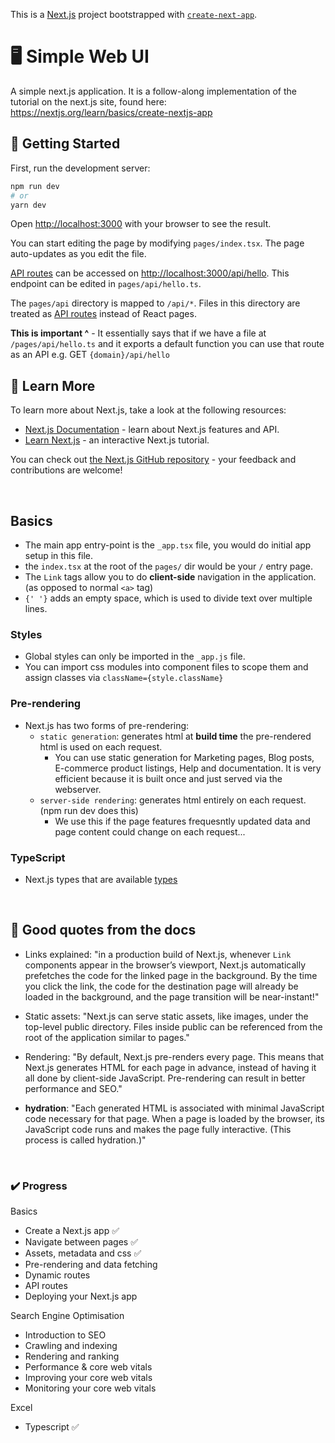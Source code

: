 This is a [Next.js](https://nextjs.org/) project bootstrapped with [`create-next-app`](https://github.com/vercel/next.js/tree/canary/packages/create-next-app).

# 🖥️ Simple Web UI
A simple next.js application. It is a follow-along implementation of the tutorial on the next.js site, found here: https://nextjs.org/learn/basics/create-nextjs-app

## 🚀 Getting Started

First, run the development server:

```bash
npm run dev
# or
yarn dev
```

Open [http://localhost:3000](http://localhost:3000) with your browser to see the result.

You can start editing the page by modifying `pages/index.tsx`. The page auto-updates as you edit the file.

[API routes](https://nextjs.org/docs/api-routes/introduction) can be accessed on [http://localhost:3000/api/hello](http://localhost:3000/api/hello). This endpoint can be edited in `pages/api/hello.ts`.

The `pages/api` directory is mapped to `/api/*`. Files in this directory are treated as [API routes](https://nextjs.org/docs/api-routes/introduction) instead of React pages.

**This is important ^** - It essentially says that if we have a file at `/pages/api/hello.ts` and it exports a default function you can use that route as an API e.g. GET `{domain}/api/hello`

## 📖 Learn More

To learn more about Next.js, take a look at the following resources:

- [Next.js Documentation](https://nextjs.org/docs) - learn about Next.js features and API.
- [Learn Next.js](https://nextjs.org/learn) - an interactive Next.js tutorial.

You can check out [the Next.js GitHub repository](https://github.com/vercel/next.js/) - your feedback and contributions are welcome!

&nbsp;

## Basics
- The main app entry-point is the `_app.tsx` file, you would do initial app setup in this file.
- the `index.tsx` at the root of the `pages/` dir would be your `/` entry page.
- The `Link` tags allow you to do **client-side** navigation in the application. (as opposed to normal `<a>` tag)
- `{' '}` adds an empty space, which is used to divide text over multiple lines.

### Styles
- Global styles can only be imported in the `_app.js` file.
- You can import css modules into component files to scope them and assign classes via `className={style.className}`

### Pre-rendering
- Next.js has two forms of pre-rendering:
    + `static generation`: generates html at **build time** the pre-rendered html is used on each request.
        + You can use static generation for Marketing pages, Blog posts, E-commerce product listings, Help and documentation. It is very efficient because it is built once and just served via the webserver.
    + `server-side rendering`: generates html entirely on each request. (npm run dev does this)
        + We use this if the page features frequesntly updated data and page content could change on each request...

### TypeScript
- Next.js types that are available [types](https://nextjs.org/learn/excel/typescript/nextjs-types)

&nbsp;

## 👾 Good quotes from the docs

- Links explained: "in a production build of Next.js, whenever `Link` components appear in the browser’s viewport, Next.js automatically prefetches the code for the linked page in the background. By the time you click the link, the code for the destination page will already be loaded in the background, and the page transition will be near-instant!"

- Static assets: "Next.js can serve static assets, like images, under the top-level public directory. Files inside public can be referenced from the root of the application similar to pages."

- Rendering: "By default, Next.js pre-renders every page. This means that Next.js generates HTML for each page in advance, instead of having it all done by client-side JavaScript. Pre-rendering can result in better performance and SEO."

- **hydration**: "Each generated HTML is associated with minimal JavaScript code necessary for that page. When a page is loaded by the browser, its JavaScript code runs and makes the page fully interactive. (This process is called hydration.)"

&nbsp;

### ✔️ Progress
Basics
+ Create a Next.js app ✅
+ Navigate between pages ✅
+ Assets, metadata and css ✅
+ Pre-rendering and data fetching 
+ Dynamic routes
+ API routes
+ Deploying your Next.js app

Search Engine Optimisation
+ Introduction to SEO
+ Crawling and indexing
+ Rendering and ranking
+ Performance & core web vitals
+ Improving your core web vitals
+ Monitoring your core web vitals

Excel
+ Typescript ✅
